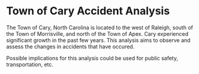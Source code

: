 #  Town of Cary Accident Analysis

The Town of Cary, North Carolina is located to the west of Raleigh, south of the Town of Morrisville, and north of the Town of Apex. Cary experienced significant growth in the past few years.  This analysis aims to observe and assess the changes in accidents that have occured. 

Possible implications for this analysis could be used for public safety, transportation, etc.
